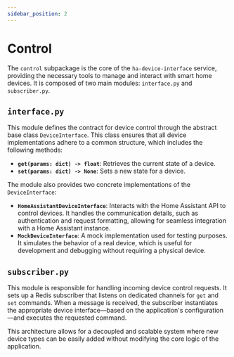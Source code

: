 ```yaml
---
sidebar_position: 2
---
```


# Control

The `control` subpackage is the core of the `ha-device-interface` service, providing the necessary tools to manage and interact with smart home devices. It is composed of two main modules: `interface.py` and `subscriber.py`.

## `interface.py`

This module defines the contract for device control through the abstract base class `DeviceInterface`. This class ensures that all device implementations adhere to a common structure, which includes the following methods:

- **`get(params: dict) -> float`**: Retrieves the current state of a device.
- **`set(params: dict) -> None`**: Sets a new state for a device.

The module also provides two concrete implementations of the `DeviceInterface`:

- **`HomeAssistantDeviceInterface`**: Interacts with the Home Assistant API to control devices. It handles the communication details, such as authentication and request formatting, allowing for seamless integration with a Home Assistant instance.
- **`MockDeviceInterface`**: A mock implementation used for testing purposes. It simulates the behavior of a real device, which is useful for development and debugging without requiring a physical device.

## `subscriber.py`

This module is responsible for handling incoming device control requests. It sets up a Redis subscriber that listens on dedicated channels for `get` and `set` commands. When a message is received, the subscriber instantiates the appropriate device interface—based on the application's configuration—and executes the requested command.

This architecture allows for a decoupled and scalable system where new device types can be easily added without modifying the core logic of the application.